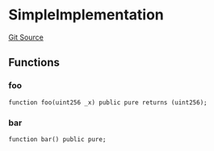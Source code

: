 # SimpleImplementation
[Git Source](https://github.com/ethereum-optimism/optimism/blob/f7b73857601914eeea6fc4c1ba46ae99ca744d97/contracts/test/ResolvedDelegateProxy.t.sol)


## Functions
### foo


```solidity
function foo(uint256 _x) public pure returns (uint256);
```

### bar


```solidity
function bar() public pure;
```

